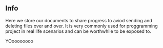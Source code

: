 ## Info

Here we store our documents to share progress to aviod sending and deleting files over and over. It is very commonly used for proggramming project in real life scenarios and can be worthwhile to be exposed to.


YOoooooooo